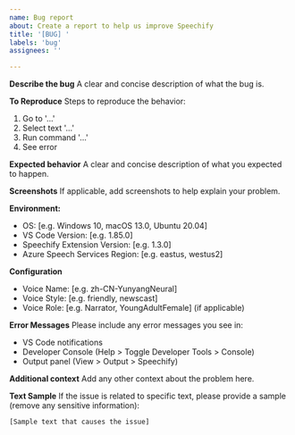 ```yaml
---
name: Bug report
about: Create a report to help us improve Speechify
title: '[BUG] '
labels: 'bug'
assignees: ''

---
```


**Describe the bug**
A clear and concise description of what the bug is.

**To Reproduce**
Steps to reproduce the behavior:
1. Go to '...'
2. Select text '...'
3. Run command '...'
4. See error

**Expected behavior**
A clear and concise description of what you expected to happen.

**Screenshots**
If applicable, add screenshots to help explain your problem.

**Environment:**
 - OS: [e.g. Windows 10, macOS 13.0, Ubuntu 20.04]
 - VS Code Version: [e.g. 1.85.0]
 - Speechify Extension Version: [e.g. 1.3.0]
 - Azure Speech Services Region: [e.g. eastus, westus2]

**Configuration**
- Voice Name: [e.g. zh-CN-YunyangNeural]
- Voice Style: [e.g. friendly, newscast]
- Voice Role: [e.g. Narrator, YoungAdultFemale] (if applicable)

**Error Messages**
Please include any error messages you see in:
- VS Code notifications
- Developer Console (Help > Toggle Developer Tools > Console)
- Output panel (View > Output > Speechify)

**Additional context**
Add any other context about the problem here.

**Text Sample**
If the issue is related to specific text, please provide a sample (remove any sensitive information):
```
[Sample text that causes the issue]
```
